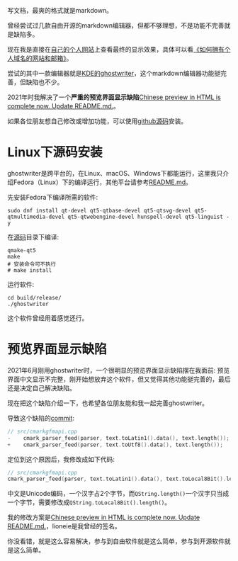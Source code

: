 写文档，最爽的格式就是markdown。

曾经尝试过几款自由开源的markdown编辑器，但都不够理想，不是功能不完善就是缺陷多。

现在我是直接在[自己的个人网站](https://chenxiaosong.com/)上查看最终的显示效果，具体可以看[《如何拥有个人域名的网站和邮箱》](https://chenxiaosong.com/src/blog-web/blog-web.html)。

尝试的其中一款编辑器就是[KDE的ghostwriter](https://ghostwriter.kde.org/)，这个markdown编辑器功能挺完善，但缺陷也不少。

2021年时我解决了一个**严重的预览界面显示缺陷**[Chinese preview in HTML is complete now. Update README.md.](https://github.com/KDE/ghostwriter/pull/618/commits)。

如果各位朋友想自己修改或增加功能，可以使用[github源码](https://github.com/KDE/ghostwriter)安装。

# Linux下源码安装

ghostwriter是跨平台的，在Linux、macOS、Windows下都能运行，这里我只介绍Fedora（Linux）下的编译运行，其他平台请参考[README.md](https://github.com/KDE/ghostwriter/blob/master/README.md)。

先安装Fedora下编译所需的软件:

```shell
sudo dnf install qt-devel qt5-qtbase-devel qt5-qtsvg-devel qt5-qtmultimedia-devel qt5-qtwebengine-devel hunspell-devel qt5-linguist -y
```

在[源码](https://github.com/KDE/ghostwriter)目录下编译:
```shell
qmake-qt5
make
# 安装命令可不执行
# make install
```

运行软件:
```shell
cd build/release/
./ghostwriter
```

这个软件曾经用着感觉还行。

# 预览界面显示缺陷

2021年6月刚用ghostwriter时，一个很明显的预览界面显示缺陷摆在我面前: 预览界面中文显示不完整，刚开始想放弃这个软件，但又觉得其他功能挺完善的，最后还是决定自己解决缺陷。

现在把这个缺陷介绍一下，也希望各位朋友能和我一起完善ghostwriter。

导致这个缺陷的[commit](https://github.com/KDE/ghostwriter/commit/795de8ba2b3717e23543170c40f2dd2379530a33):

```c
// src/cmarkgfmapi.cpp
-    cmark_parser_feed(parser, text.toLatin1().data(), text.length());
+    cmark_parser_feed(parser, text.toUtf8().data(), text.length());
```

定位到这个原因后，我修改成如下代码:

```c
// src/cmarkgfmapi.cpp
cmark_parser_feed(parser, text.toLatin1().data(), text.toLocal8Bit().length());
```

中文是Unicode编码，一个汉字占2个字节，而`QString.length()`一个汉字只当成一个字节，需要修改成`QString.toLocal8Bit().length()`。

我的修改方案是[Chinese preview in HTML is complete now. Update README.md.](https://github.com/KDE/ghostwriter/pull/618/commits)，lioneie是我曾经的签名。

你没看错，就是这么容易解决，参与到自由软件就是这么简单，参与到开源软件就是这么简单。
